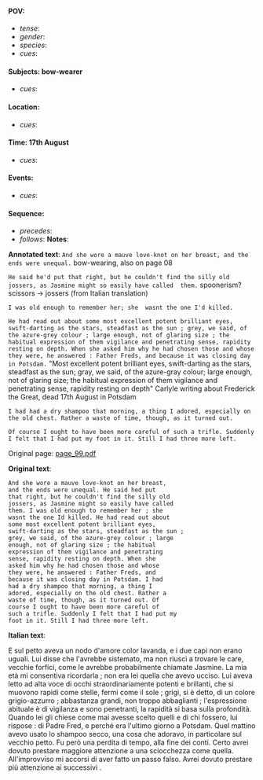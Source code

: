 #### POV: 
  - *tense*:
  - *gender*:
  - *species*:
  - *cues*:
#### Subjects: bow-wearer
  - *cues*:
#### Location:
  - *cues*:
#### Time: 17th August
  - *cues*:
#### Events:
  - *cues*:
#### Sequence:
  - *precedes*: 
  - *follows*:
**Notes**:


**Annotated text**:
`And she wore a mauve love-knot on her breast, and the ends were unequal.`
bow-wearing, also on page 08

`He said he'd put that right, but he couldn't find the silly old jossers, as Jasmine might so easily have called  them.` spoonerism? scissors -> jossers (from Italian translation)

`I was old enough to remember her; she  wasnt the one I'd killed.`

`He had read out about some most excellent potent brilliant eyes, swift-darting as the stars, steadfast as the sun ; grey, we said, of the azure-grey colour ; large enough, not of glaring size ; the habitual expression of them vigilance and penetrating sense, rapidity resting on depth. When she asked him why he had chosen those and whose they were, he answered : Father Freds, and because it was closing day in Potsdam.` "Most excellent potent brilliant eyes, swift-darting as the stars, steadfast as the sun; gray, we said, of the azure-gray colour; large enough, not of glaring size; the habitual expression of them vigilance and penetrating sense, rapidity resting on depth" Carlyle writing about Frederick the Great, dead 17th August in Potsdam

`I had had a dry shampoo that morning, a thing I adored, especially on the old chest. Rather a waste of time, though, as it turned out.`

`Of course I ought to have been more careful of such a trifle. Suddenly I felt that I had put my foot in it. Still I had three more left.`


Original page:
[page_99.pdf](https://github.com/vigji/cainjb/blob/main/source_material/pages/page_99.pdf)

**Original text**:
```
And she wore a mauve love-knot on her breast, 
and the ends were unequal. He said hed put 
that right, but he couldn't find the silly old 
jossers, as Jasmine might so easily have called 
them. I was old enough to remember her ; she 
wasnt the one Id killed. He had read out about 
some most excellent potent brilliant eyes, 
swift-darting as the stars, steadfast as the sun ; 
grey, we said, of the azure-grey colour ; large 
enough, not of glaring size ; the habitual 
expression of them vigilance and penetrating 
sense, rapidity resting on depth. When she 
asked him why he had chosen those and whose 
they were, he answered : Father Freds, and 
because it was closing day in Potsdam. I had 
had a dry shampoo that morning, a thing I 
adored, especially on the old chest. Rather a 
waste of time, though, as it turned out. Of 
course I ought to have been more careful of 
such a trifle. Suddenly I felt that I had put my 
foot in it. Still I had three more left. 
```


**Italian text**:

E sul petto aveva un nodo d'amore color lavanda, e i due capi non erano uguali. Lui disse che l'avrebbe sistemato, ma non riuscì a trovare le care, vecchie forfici, come le avrebbe probabilmente chiamate Jasmine. La mia età mi consentiva ricordarla ; non era lei quella che avevo ucciso. Lui aveva letto ad alta voce di occhi straordinariamente potenti e brillanti, che si muovono rapidi come stelle, fermi come il sole ; grigi, si è detto, di un colore grigio-azzurro ; abbastanza grandi, non troppo abbaglianti ; l'espressione abituale è di vigilanza e sono penetranti, la rapidità si basa sulla profondità. Quando lei gli chiese come mai avesse scelto quelli e di chi fossero, lui rispose : di Padre Fred, e perché era l'ultimo giorno a Potsdam. Quel mattino avevo usato lo shampoo secco, una cosa che adoravo, in particolare sul vecchio petto. Fu però una perdita di tempo, alla fine dei conti. Certo avrei dovuto prestare maggiore attenzione a una sciocchezza come quella. All'improvviso mi accorsi di aver fatto un passo falso. Avrei dovuto prestare più attenzione ai successivi .

